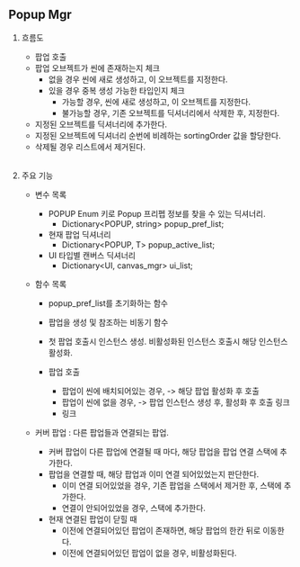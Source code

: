 ## Popup Mgr

1. 흐름도
    - 팝업 호출
    - 팝업 오브젝트가 씬에 존재하는지 체크
        - 없을 경우 씬에 새로 생성하고, 이 오브젝트를 지정한다.
        - 있을 경우 중복 생성 가능한 타입인지 체크
            - 가능할 경우, 씬에 새로 생성하고, 이 오브젝트를 지정한다.
            - 불가능할 경우, 기존 오브젝트를 딕셔너리에서 삭제한 후, 지정한다.
    - 지정된 오브젝트를 딕셔너리에 추가한다.
    - 지정된 오브젝트에 딕셔너리 순번에 비례하는 sortingOrder 값을 할당한다.
    - 삭제될 경우 리스트에서 제거된다.
<br><br>

2. 주요 기능
    - 변수 목록
        - POPUP Enum 키로 Popup 프리펩 정보를 찾을 수 있는 딕셔너리.
            - Dictionary<POPUP, string> popup_pref_list;
        - 현재 팝업 딕셔너리
            - Dictionary<POPUP, T> popup_active_list;
        - UI 타입별 캔버스 딕셔너리
            - Dictionary<UI, canvas_mgr> ui_list;
    - 함수 목록
        - popup_pref_list를 초기화하는 함수
        - 팝업을 생성 및 참조하는 비동기 함수

        - 첫 팝업 호출시 인스턴스 생성. 비활성화된 인스턴스 호출시 해당 인스턴스 활성화. 

        - 팝업 호출
            - 팝업이 씬에 배치되어있는 경우,
                -> 해당 팝업 활성화 후 호출
            - 팝업이 씬에 없을 경우,
                -> 팝업 인스턴스 생성 후, 활성화 후 호출
        링크
            - 링크

    - 커버 팝업 : 다른 팝업들과 연결되는 팝업.
        - 커버 팝업이 다른 팝업에 연결될 때 마다, 해당 팝업을 팝업 연결 스택에 추가한다.
        - 팝업을 연결할 때, 해당 팝업과 이미 연결 되어있었는지 판단한다.
            - 이미 연결 되어있었을 경우, 기존 팝업을 스택에서 제거한 후, 스택에 추가한다.
            - 연결이 안되어있었을 경우, 스택에 추가한다.
        - 현재 연결된 팝업이 닫힐 때
            - 이전에 연결되어있던 팝업이 존재하면, 해당 팝업의 한칸 뒤로 이동한다.
            - 이전에 연결되어있던 팝업이 없을 경우, 비활성화된다.